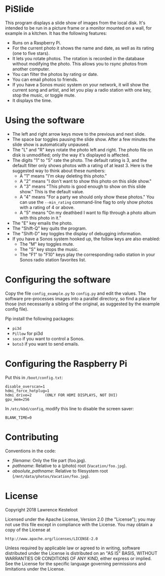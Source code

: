 # PiSlide

This program displays a slide show of images from the local disk.
It's intended to be run in a picture frame or a monitor mounted on a wall,
for example in a kitchen. It has the following features:

* Runs on a Raspberry Pi.
* For the current photo it shows the name and date, as well as its rating (one
  to five stars).
* It lets you rotate photos. The rotation is recorded in the database without
  modifying the photo. This allows you to rsync photos from another computer.
* You can filter the photos by rating or date.
* You can email photos to friends.
* If you have a Sonos music system on your network, it will show the current
  song and artist, and let you play a radio station with one key, stop the music,
  or toggle mute.
* It displays the time.

# Using the software

* The left and right arrow keys move to the previous and next slide.
* The space bar toggles pausing the slide show. After a few minutes the
  slide show is automatically unpaused.
* The "L" and "R" keys rotate the photo left and right. The photo file on disk
  is unmodified; only the way it's displayed is affected.
* The digits "1" to "5" rate the photo. The default rating is 3, and the default
  filter only shows photos with a rating of at least 3. Here is the suggested
  way to think about these numbers:
  * A "1" means "I'm okay deleting this photo."
  * A "2" means "I don't want to show this photo on this slide show."
  * A "3" means "This photo is good enough to show on this slide show." This is the
    default value.
  * A "4" means "For a party we should only show these photos." You can use the
    `--min_rating` command-line flag to only show photos with a rating of 4 or above.
  * A "5" means "On my deathbed I want to flip through a photo album with this photo in it."
* The "E" key emails the photo.
* The "Shift-Q" key quits the program.
* The "Shift-D" key toggles the display of debugging information.
* If you have a Sonos system hooked up, the follow keys are also enabled:
  * The "M" key toggles mute.
  * The "S" key stops the music.
  * The "F1" to "F10" keys play the corresponding radio station in your Sonos
    radio station favorites list.

# Configuring the software

Copy the file `config_example.py` to `config.py` and edit the values. The software
pre-processes images into a parallel directory, so find a place for those (not
necessarily a sibling of the original, as suggested by the example config file).

Pip install the following packages:

* `pi3d`
* `Pillow` for pi3d
* `soco` if you want to control a Sonos.
* `boto3` if you want to send emails.

# Configuring the Raspberry Pi

Put this in `/boot/config.txt`:

    disable_overscan=1
    hdmi_force_hotplug=1
    hdmi_drive=2      (ONLY FOR HDMI DISPLAYS, NOT DVI)
    gpu_mem=256

In `/etc/kbd/config`, modify this line to disable the screen saver:

    BLANK_TIME=0

# Contributing

Conventions in the code:

* *filename*: Only the file part (foo.jpg).
* *pathname*: Relative to a (photo) root (`Vacation/foo.jpg`).
* *absolute_pathname*: Relative to filesystem root (`/mnt/data/photos/Vacation/foo.jpg`).

# License

Copyright 2018 Lawrence Kesteloot

Licensed under the Apache License, Version 2.0 (the "License");
you may not use this file except in compliance with the License.
You may obtain a copy of the License at

    http://www.apache.org/licenses/LICENSE-2.0

Unless required by applicable law or agreed to in writing, software
distributed under the License is distributed on an "AS IS" BASIS,
WITHOUT WARRANTIES OR CONDITIONS OF ANY KIND, either express or implied.
See the License for the specific language governing permissions and
limitations under the License.

